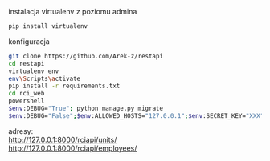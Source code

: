 instalacja virtualenv z poziomu admina
```sh
pip install virtualenv
```
konfiguracja 
```sh
git clone https://github.com/Arek-z/restapi
cd restapi
virtualenv env
env\Scripts\activate  
pip install -r requirements.txt  
cd rci_web  
powershell  
$env:DEBUG="True"; python manage.py migrate  
$env:DEBUG="False";$env:ALLOWED_HOSTS="127.0.0.1";$env:SECRET_KEY="XXX"; python manage.py runserver  
```
adresy:  
http://127.0.0.1:8000/rciapi/units/  
http://127.0.0.1:8000/rciapi/employees/
